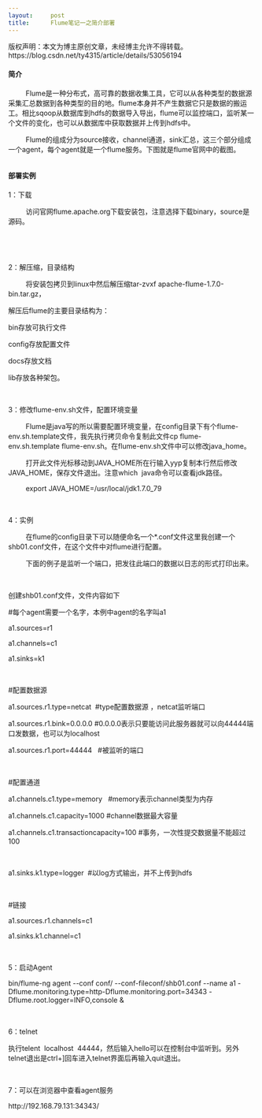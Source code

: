 ```yaml
---
layout:     post
title:      Flume笔记一之简介部署
---
```

<div id="article_content" class="article_content clearfix csdn-tracking-statistics" data-pid="blog" data-mod="popu_307" data-dsm="post">
								<div class="article-copyright">
					版权声明：本文为博主原创文章，未经博主允许不得转载。					https://blog.csdn.net/ty4315/article/details/53056194				</div>
								            <link rel="stylesheet" href="https://csdnimg.cn/release/phoenix/template/css/ck_htmledit_views-f76675cdea.css">
						<div class="htmledit_views" id="content_views">
                
<h4>简介</h4>
<p>         Flume是一种分布式，高可靠的数据收集工具，它可以从各种类型的数据源采集汇总数据到各种类型的目的地。flume本身并不产生数据它只是数据的搬运工。相比sqoop从数据库到hdfs的数据导入导出，flume可以监控端口，监听某一个文件的变化，也可以从数据库中获取数据并上传到hdfs中。</p>
<p>         Flume的组成分为source接收，channel通道，sink汇总，这三个部分组成一个agent，每个agent就是一个flume服务。下图就是flume官网中的截图。</p>
<p><img src="https://img-blog.csdn.net/20161106201038113?watermark/2/text/aHR0cDovL2Jsb2cuY3Nkbi5uZXQv/font/5a6L5L2T/fontsize/400/fill/I0JBQkFCMA==/dissolve/70/gravity/Center" alt=""><br></p>
<p></p>
<h4>部署实例</h4>
<p></p>
<p>1：下载</p>
<p>         访问官网flume.apache.org下载安装包，注意选择下载binary，source是源码。</p>
<img src="https://img-blog.csdn.net/20161106201113894?watermark/2/text/aHR0cDovL2Jsb2cuY3Nkbi5uZXQv/font/5a6L5L2T/fontsize/400/fill/I0JBQkFCMA==/dissolve/70/gravity/Center" alt=""><br><p><img src="https://img-blog.csdn.net/20161106201139379?watermark/2/text/aHR0cDovL2Jsb2cuY3Nkbi5uZXQv/font/5a6L5L2T/fontsize/400/fill/I0JBQkFCMA==/dissolve/70/gravity/Center" alt=""><br></p>
<p><br></p>
<p></p>
<p>2：解压缩，目录结构</p>
<p>         将安装包拷贝到linux中然后解压缩tar-zvxf apache-flume-1.7.0-bin.tar.gz，</p>
<p>解压后flume的主要目录结构为：</p>
<p>bin存放可执行文件</p>
<p>config存放配置文件</p>
<p>docs存放文档</p>
<p>lib存放各种架包。</p>
<p> </p>
<p>3：修改flume-env.sh文件，配置环境变量</p>
<p>         Flume是java写的所以需要配置环境变量，在config目录下有个flume-env.sh.template文件，我先执行拷贝命令复制此文件cp flume-env.sh.template flume-env.sh。在flume-env.sh文件中可以修改java_home。</p>
<p>         打开此文件光标移动到JAVA_HOME所在行输入yyp复制本行然后修改JAVA_HOME，保存文件退出。注意which  java命令可以查看jdk路径。</p>
<p>         export JAVA_HOME=/usr/local/jdk1.7.0_79</p>
<p> </p>
<p>4：实例</p>
<p>         在flume的config目录下可以随便命名一个*.conf文件这里我创建一个shb01.conf文件，在这个文件中对flume进行配置。</p>
<p>         下面的例子是监听一个端口，把发往此端口的数据以日志的形式打印出来。</p>
<p> </p>
<p><span></span>创建shb01.conf文件，文件内容如下</p>
<p>#每个agent需要一个名字，本例中agent的名字叫a1</p>
<p>a1.sources=r1</p>
<p>a1.channels=c1</p>
<p>a1.sinks=k1</p>
<p> </p>
<p>#配置数据源</p>
<p>a1.sources.r1.type=netcat  #type配置数据源 ，netcat监听端口</p>
<p>a1.sources.r1.bink=0.0.0.0 #0.0.0.0表示只要能访问此服务器就可以向44444端口发数据，也可以为localhost</p>
<p>a1.sources.r1.port=44444   #被监听的端口</p>
<p> </p>
<p>#配置通道</p>
<p>a1.channels.c1.type=memory   #memory表示channel类型为内存</p>
<p>a1.channels.c1.capacity=1000 #channel数据最大容量</p>
<p>a1.channels.c1.transactioncapacity=100 #事务，一次性提交数据量不能超过100</p>
<p> </p>
<p>a1.sinks.k1.type=logger  #以log方式输出，并不上传到hdfs</p>
<p> </p>
<p>#链接</p>
<p>a1.sources.r1.channels=c1</p>
<p>a1.sinks.k1.channel=c1</p>
<p> </p>
<p>5：启动Agent</p>
<p>bin/flume-ng agent --conf conf/ --conf-fileconf/shb01.conf --name a1 -Dflume.monitoring.type=http-Dflume.monitoring.port=34343 -Dflume.root.logger=INFO,console &amp;</p>
<p> </p>
<p></p>
<p>6：telnet</p>
<p>执行telent  localhost  44444，然后输入hello可以在控制台中监听到。另外telnet退出是ctrl+]回车进入telnet界面后再输入quit退出。</p>
<br><p>7：可以在浏览器中查看agent服务</p>
<p>http://192.168.79.131:34343/</p>
<br>            </div>
                </div>